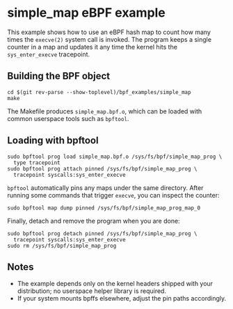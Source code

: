 # simple_map eBPF example

This example shows how to use an eBPF hash map to count how many times the
`execve(2)` system call is invoked. The program keeps a single counter in a map
and updates it any time the kernel hits the `sys_enter_execve` tracepoint.

## Building the BPF object

```
cd $(git rev-parse --show-toplevel)/bpf_examples/simple_map
make
```

The Makefile produces `simple_map.bpf.o`, which can be loaded with common
userspace tools such as `bpftool`.

## Loading with bpftool

```
sudo bpftool prog load simple_map.bpf.o /sys/fs/bpf/simple_map_prog \
  type tracepoint
sudo bpftool prog attach pinned /sys/fs/bpf/simple_map_prog \
  tracepoint syscalls:sys_enter_execve
```

`bpftool` automatically pins any maps under the same directory. After running
some commands that trigger `execve`, you can inspect the counter:

```
sudo bpftool map dump pinned /sys/fs/bpf/simple_map_prog_map_0
```

Finally, detach and remove the program when you are done:

```
sudo bpftool prog detach pinned /sys/fs/bpf/simple_map_prog \
  tracepoint syscalls:sys_enter_execve
sudo rm /sys/fs/bpf/simple_map_prog
```

## Notes

- The example depends only on the kernel headers shipped with your
  distribution; no userspace helper library is required.
- If your system mounts bpffs elsewhere, adjust the pin paths accordingly.
